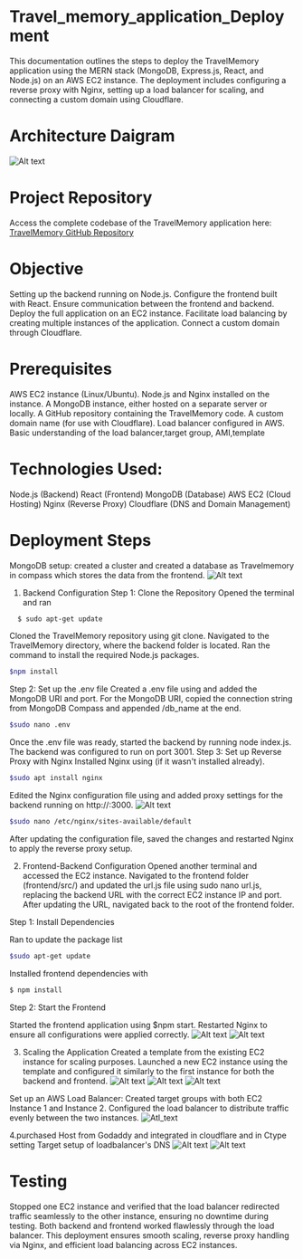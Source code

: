 # Travel_memory_application_Deployment

This documentation outlines the steps to deploy the TravelMemory application using the MERN stack (MongoDB, Express.js, React, and Node.js) on an AWS EC2 instance. The deployment includes configuring a reverse proxy with Nginx, setting up a load balancer for scaling, and connecting a custom domain using Cloudflare.
# Architecture Daigram
  ![Alt text](Images/TM.drawio.png)

# Project Repository
Access the complete codebase of the TravelMemory application here: [TravelMemory GitHub Repository](https://github.com/UnpredictablePrashant/TravelMemory/tree/main)


# Objective
Setting up the backend running on Node.js.
Configure the frontend built with React.
Ensure communication between the frontend and backend.
Deploy the full application on an EC2 instance.
Facilitate load balancing by creating multiple instances of the application.
Connect a custom domain through Cloudflare.

# Prerequisites
AWS EC2 instance (Linux/Ubuntu).
Node.js and Nginx installed on the instance.
A MongoDB instance, either hosted on a separate server or locally.
A GitHub repository containing the TravelMemory code.
A custom domain name (for use with Cloudflare).
Load balancer configured in AWS.
Basic understanding of the load balancer,target group, AMI,template

# Technologies Used:
Node.js (Backend)
React (Frontend)
MongoDB (Database)
AWS EC2 (Cloud Hosting)
Nginx (Reverse Proxy)
Cloudflare (DNS and Domain Management)

# Deployment Steps
MongoDB setup:
   created a cluster and created a database as Travelmemory in compass which stores the data from the frontend.
   ![Alt text](Images/MongoDB.png)

1. Backend Configuration
Step 1: Clone the Repository
  Opened the terminal and ran
```bash
  $ sudo apt-get update
  ```
  Cloned the TravelMemory repository using git clone.
  Navigated to the TravelMemory directory, where the backend folder is located.
  Ran the command to install the required Node.js packages.
  ```bash 
  $npm install
   ``` 
Step 2: Set up the .env file
  Created a .env file using and added the MongoDB URI and port. For the MongoDB URI, copied the connection string from MongoDB Compass and appended /db_name at the end.
  ```bash 
  $sudo nano .env
  ```
  Once the .env file was ready, started the backend by running node index.js. The backend was configured to run on port 3001.
Step 3: Set up Reverse Proxy with Nginx
  Installed Nginx using (if it wasn't installed already).
  ```bash 
  $sudo apt install nginx
  ```
  Edited the Nginx configuration file using and added proxy settings for the backend running on http://<instance-ip>:3000.
  ![Alt text](Images/backend_instance1.png)

  ``` bash 
  $sudo nano /etc/nginx/sites-available/default
  ```
  After updating the configuration file, saved the changes and restarted Nginx to apply the reverse proxy setup.

2. Frontend-Backend Configuration
  Opened another terminal and accessed the EC2 instance.
  Navigated to the frontend folder (frontend/src/) and updated the url.js file using sudo nano url.js, replacing the backend URL with the correct EC2 instance IP and port.
  After updating the URL, navigated back to the root of the frontend folder.

Step 1: Install Dependencies

  Ran to update the package list
  ```bash
  $sudo apt-get update
  ```
  Installed frontend dependencies with
  ```bash 
  $ npm install
  ```
Step 2: Start the Frontend

  Started the frontend application using $npm start.
  Restarted Nginx to ensure all configurations were applied correctly.
  ![Alt text](Images/frontend_instance1.png)
  ![Alt text](Images/instance1_tm.png)

3. Scaling the Application
  Created a template from the existing EC2 instance for scaling purposes.
  Launched a new EC2 instance using the template and configured it similarly to the first instance for both the backend and frontend.
  ![Alt text](Images/backend_instance2.png)
  ![Alt text](Images/frontend_instance2.png)
  ![Alt text](Images/instance2_tm.png)

  Set up an AWS Load Balancer:
    Created target groups with both EC2 Instance 1 and Instance 2.
    Configured the load balancer to distribute traffic evenly between the two instances.
    ![Atl_text](Images/Loadbalancer.png)
  
  4.purchased Host from Godaddy and integrated in cloudflare and in Ctype setting Target setup of loadbalancer's DNS
   ![Alt text](Images/manish-cloudfare-config.JPG)
   ![Alt text](Images/manish-cloudfare.JPG)

# Testing
  Stopped one EC2 instance and verified that the load balancer redirected traffic seamlessly to the other instance, ensuring no downtime during testing. Both backend and frontend worked flawlessly through the load balancer.
  This deployment ensures smooth scaling, reverse proxy handling via Nginx, and efficient load balancing across EC2 instances.








   




